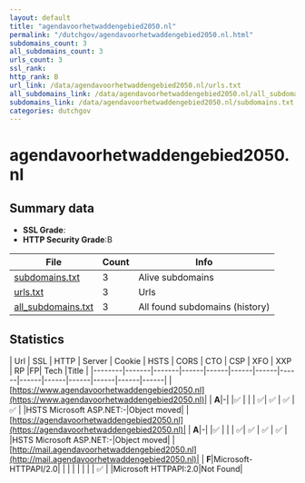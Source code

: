 ```yaml
---
layout: default
title: "agendavoorhetwaddengebied2050.nl"
permalink: "/dutchgov/agendavoorhetwaddengebied2050.nl.html"
subdomains_count: 3
all_subdomains_count: 3
urls_count: 3
ssl_rank: 
http_rank: B
url_link: /data/agendavoorhetwaddengebied2050.nl/urls.txt
all_subdomains_link: /data/agendavoorhetwaddengebied2050.nl/all_subdomains.txt
subdomains_link: /data/agendavoorhetwaddengebied2050.nl/subdomains.txt
categories: dutchgov
---
```



# agendavoorhetwaddengebied2050.nl
## Summary data


 - **SSL Grade**:
 - **HTTP Security Grade**:B


| File       | Count | Info |
|------------|-------|------|
|[subdomains.txt](/data/agendavoorhetwaddengebied2050.nl/subdomains.txt)|3|Alive subdomains|
|[urls.txt](/data/agendavoorhetwaddengebied2050.nl/urls.txt)|3|Urls|
|[all_subdomains.txt](/data/agendavoorhetwaddengebied2050.nl/all_subdomains.txt)|3|All found subdomains (history)|


## Statistics


| Url | SSL | HTTP | Server | Cookie | HSTS | CORS | CTO | CSP | XFO | XXP | RP |FP| Tech |Title |
|--------|-------|-------|------|------|------|------|------|------|------|------|------|------|------|
|[https://www.agendavoorhetwaddengebied2050.nl](https://www.agendavoorhetwaddengebied2050.nl)| | **A**|-| |:white_check_mark: | | | :white_check_mark:| :white_check_mark: | :white_check_mark: | :white_check_mark: | |HSTS Microsoft ASP.NET:-|Object moved|
|[https://agendavoorhetwaddengebied2050.nl](https://agendavoorhetwaddengebied2050.nl)| | **A**|-| |:white_check_mark: | | | :white_check_mark:| :white_check_mark: | :white_check_mark: | :white_check_mark: | |HSTS Microsoft ASP.NET:-|Object moved|
|[http://mail.agendavoorhetwaddengebied2050.nl](http://mail.agendavoorhetwaddengebied2050.nl)| | **F**|Microsoft-HTTPAPI/2.0| | | | | | | | :white_check_mark: | |Microsoft HTTPAPI:2.0|Not Found|